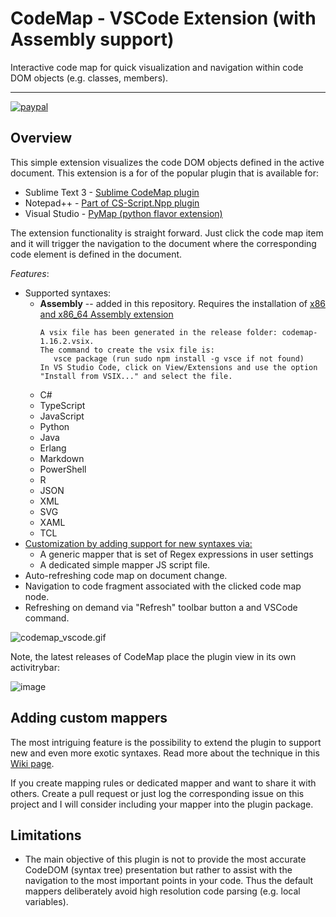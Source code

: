 # CodeMap - VSCode Extension (with Assembly support)

Interactive code map for quick visualization and navigation within  code DOM objects (e.g. classes, members).
<hr/>

[![paypal](https://www.paypalobjects.com/en_US/i/btn/btn_donateCC_LG.gif)](https://www.cs-script.net/cs-script/Donation.html)

## Overview

This simple extension visualizes the code DOM objects defined in the active document. This extension is a for of the popular plugin that is available for:
* Sublime Text 3 - [Sublime CodeMap plugin](https://github.com/oleg-shilo/sublime-codemap/blob/master/README.md)
* Notepad++ - [Part of CS-Script.Npp plugin](https://github.com/oleg-shilo/cs-script.npp/blob/master/README.md)
* Visual Studio - [PyMap (python flavor extension)](https://marketplace.visualstudio.com/items?itemName=OlegShilo.PyMap)

The extension functionality is straight forward. Just click the code map item and it will trigger the navigation to the document where the corresponding code element is defined in the document.

_Features_:
* Supported syntaxes:
  * **Assembly** -- added in this repository.
    Requires the installation of [x86 and x86_64 Assembly extension](https://marketplace.visualstudio.com/items?itemName=13xforever.language-x86-64-assembly)
    ```
    A vsix file has been generated in the release folder: codemap-1.16.2.vsix.
    The command to create the vsix file is: 
       vsce package (run sudo npm install -g vsce if not found)
    In VS Studio Code, click on View/Extensions and use the option "Install from VSIX..." and select the file.
    ```
  * C#
  * TypeScript
  * JavaScript
  * Python
  * Java
  * Erlang
  * Markdown
  * PowerShell
  * R
  * JSON
  * XML
  * SVG
  * XAML  
  * TCL
* [Customization by adding support for new syntaxes via:](https://github.com/oleg-shilo/codemap.vscode/wiki/Adding-custom-mappers)
  * A generic mapper that is set of Regex expressions in user settings
  * A dedicated simple mapper JS script file.
* Auto-refreshing code map on document change.
* Navigation to code fragment associated with the clicked code map node.
* Refreshing on demand via "Refresh" toolbar button a and VSCode command.

![codemap_vscode.gif](https://raw.githubusercontent.com/oleg-shilo/codemap.vscode/master/resources/images/codemap_vscode.gif)

Note, the latest releases of CodeMap place the plugin view in its own activitrybar:

![image](https://user-images.githubusercontent.com/16729806/67156959-16bf4a80-f371-11e9-841b-dee1b9ba364e.png)

## Adding custom mappers
The most intriguing feature is the possibility to extend the plugin to support new and even more exotic syntaxes. Read more about the technique in this [Wiki page](https://github.com/oleg-shilo/codemap.vscode/wiki/Adding-custom-mappers). 

If you create mapping rules or dedicated mapper and want to share it with others. Create a pull request or just log the corresponding issue on this project and I will consider including your mapper into the plugin package. 

## Limitations

* The main objective of this plugin is not to provide the most accurate CodeDOM (syntax tree)  presentation but rather to assist with the navigation to the most important points in your code. Thus the default mappers deliberately avoid high resolution code parsing (e.g. local variables). 





